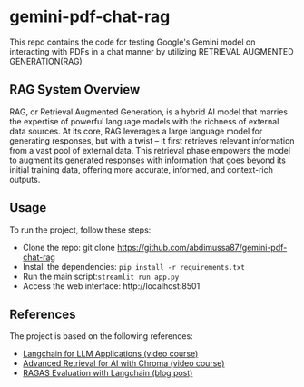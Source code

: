 # gemini-pdf-chat-rag

This repo contains the code for testing Google's Gemini model on interacting with PDFs in a chat manner by utilizing RETRIEVAL AUGMENTED GENERATION(RAG)

## RAG System Overview

RAG, or Retrieval Augmented Generation, is a hybrid AI model that marries the expertise of powerful language models with the richness of external data sources. At its core, RAG leverages a large language model for generating responses, but with a twist – it first retrieves relevant information from a vast pool of external data. This retrieval phase empowers the model to augment its generated responses with information that goes beyond its initial training data, offering more accurate, informed, and context-rich outputs.

## Usage

To run the project, follow these steps:

- Clone the repo: git clone https://github.com/abdimussa87/gemini-pdf-chat-rag
- Install the dependencies: `pip install -r requirements.txt`
- Run the main script:`streamlit run app.py`
- Access the web interface: http://localhost:8501

## References

The project is based on the following references:

- [Langchain for LLM Applications (video course)](https://learn.deeplearning.ai/langchain/lesson/1/introduction)
- [Advanced Retrieval for AI with Chroma (video course)](https://learn.deeplearning.ai/advanced-retrieval-for-ai/lesson/1/introduction)
- [RAGAS Evaluation with Langchain (blog post)](https://blog.langchain.dev/evaluating-rag-pipelines-with-ragas-langsmith/)
